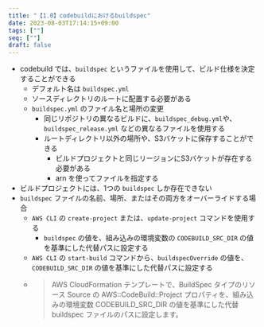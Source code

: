 ```yaml
---
title: "【1.0】codebuildにおけるbuildspec"
date: 2023-08-03T17:14:15+09:00
tags: [""]
seq: [""]
draft: false
---
```


- codebuild では、`buildspec` というファイルを使用して、ビルド仕様を決定することができる
  - デフォルト名は `buildspec.yml`
  - ソースディレクトリのルートに配置する必要がある
  - `buildspec.yml` のファイル名と場所の変更
    - 同じリポジトリの異なるビルドに、`buildspec_debug.yml`や、`buildspec_release.yml` などの異なるファイルを使用する
    - ルートディレクトリ以外の場所や、S3バケットに保存することができる
      -  ビルドプロジェクトと同じリージョンにS3バケットが存在する必要がある
        - arn を使ってファイルを指定する
- ビルドプロジェクトには、1つの `buildspec` しか存在できない
- `buildspec` ファイルの名前、場所、またはその両方をオーバーライドする場合
  - `AWS CLI` の `create-project` または、`update-project` コマンドを使用する
    - `buildspec` の値を、組み込みの環境変数の `CODEBUILD_SRC_DIR` の値を基準にした代替パスに設定する
  - `AWS CLI` の `start-build` コマンドから、`buildspecOverride` の値を、`CODEBUILD_SRC_DIR` の値を基準にした代替パスに設定する
  - >AWS CloudFormation テンプレートで、BuildSpec タイプのリソース Source の AWS::CodeBuild::Project プロパティを、組み込みの環境変数 CODEBUILD_SRC_DIR の値を基準にした代替 buildspec ファイルのパスに設定します。
